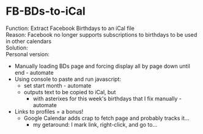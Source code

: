 # FB-BDs-to-iCal
Function: Extract Facebook Birthdays to an iCal file    
Reason: Facebook no longer supports subscriptions to birthdays to be used in other calendars    
Solution:  
Personal version:  
- Manually loading BDs page and forcing display all by page down until end - automate  
- Using console to paste and run javascript:  
  - set start month - automate  
  - outputs text to be copied to iCal, but  
    - with asterixes for this week's birthdays that I fix manually - automate  
- Links to profiles = a bonus!  
  - Google Calendar adds crap to fetch page and probably tracks it...  
    - my getaround: I mark link, right-click, and go to...  
